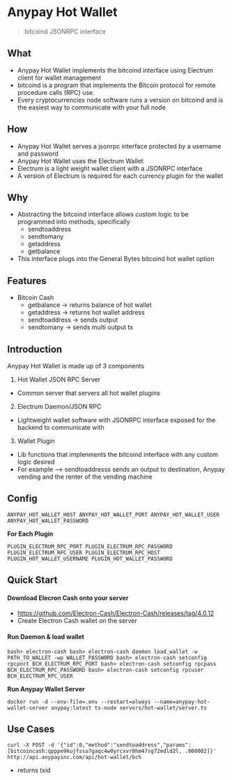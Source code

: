 # Anypay Hot Wallet  

> bitcoind JSONRPC interface 

## What 
  - Anypay Hot Wallet implements the bitcoind interface using Electrum client for wallet management   
  - bitcoind is a program that implements the Bitcoin protocol for remote procedure calls (RPC) use. 
  - Every cryptocurrencies node software runs a version on bitcoind and is the easiest way to communicate with your full node

## How 
  - Anypay Hot Wallet serves a jsonrpc interface protected by a username and password
  - Anypay Hot Wallet uses the Electrum Wallet 
  - Electrum is a light weight wallet client with a JSONRPC interface 
  - A version of Electrum is required for each currency plugin for the wallet

## Why 
  - Abstracting the bitcoind interface allows custom logic to be programmed into methods, specifically 
    -  sendtoaddress
    -  sendtomany
    -  getaddress
    -  getbalance
  - This interface plugs into the General Bytes bitcoind hot wallet option

## Features 
 - Bitcoin Cash 
   - getbalance -> returns balance of hot wallet
   - getaddress -> returns hot wallet address
   - sendtoaddress -> sends output
   - sendtomany -> sends multi output tx

## Introduction 

Anypay Hot Wallet is made up of 3 components 

1. Hot Wallet JSON RPC Server
  - Common server that servers all hot wallet plugins 

2. Electrum Daemon/JSON RPC
  - Lightweight wallet software with JSONRPC interface exposed for the backend to communicate with 

3. Wallet Plugin 
  - Lib functions that implenments the bitcoind interface with any custom logic desired 
  - For example --> sendtoaddresss sends an output to destination, Anypay vending and the renter of the vending machine

## Config

`ANYPAY_HOT_WALLET_HOST
 ANYPAY_HOT_WALLET_PORT
 ANYPAY_HOT_WALLET_USER
 ANYPAY_HOT_WALLET_PASSWORD`

**For Each Plugin**

`PLUGIN_ELECTRUM_RPC_PORT
 PLUGIN_ELECTRUM_RPC_PASSWORD
 PLUGIN_ELECTRUM_RPC_USER
 PLUGIN_ELECTRUM_RPC_HOST
 PLUGIN_HOT_WALLET_USERNAME
 PLUGIN_HOT_WALLET_PASSWORD`

## Quick Start

#### Download Elecron Cash onto your server 
- https://github.com/Electron-Cash/Electron-Cash/releases/tag/4.0.12
- Create Electron Cash wallet on the server

#### Run Daemon & load wallet 

`bash> electron-cash
 bash> electron-cash daemon load_wallet -w PATH_TO_WALLET -wp WALLET_PASSWORD
 bash> electron-cash setconfig rpcport BCH_ELECTRUM_RPC_PORT
 bash> electron-cash setconfig rpcpass BCH_ELECTRUM_RPC_PASSWORD
 bash> electron-cash setconfig rpcuser BCH_ELECTRUM_RPC_USER`

**Run Anypay Wallet Server**


`docker run -d --env-file=.env --restart=always --name=anypay-hot-wallet-server anypay:latest ts-node servers/hot-wallet/server.ts`


## Use Cases 

`curl -X POST -d '{"id":0,"method":"sendtoaddress","params":[bitcoincash:qpppe9kujfssu7gaqc4w0yrcxvr0hm47sg72mdld2l, .000002]}' http://api.anypayinc.com/api/hot-wallet/bch`

 - returns txid 
